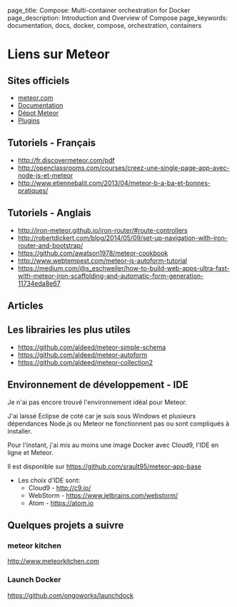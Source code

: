 page_title: Compose: Multi-container orchestration for Docker
page_description: Introduction and Overview of Compose
page_keywords: documentation, docs,  docker, compose, orchestration, containers

# Liens sur Meteor

## Sites officiels

* [meteor.com](https://www.meteor.com/)
* [Documentation](http://docs.meteor.com/)
* [Dépot Meteor](https://github.com/meteor/meteor)
* [Plugins](https://atmospherejs.com/)

## Tutoriels - Français

* http://fr.discovermeteor.com/pdf
* http://openclassrooms.com/courses/creez-une-single-page-app-avec-node-js-et-meteor
* http://www.etiennebalit.com/2013/04/meteor-b-a-ba-et-bonnes-pratiques/

## Tutoriels - Anglais

* http://iron-meteor.github.io/iron-router/#route-controllers
* http://robertdickert.com/blog/2014/05/09/set-up-navigation-with-iron-router-and-bootstrap/
* https://github.com/awatson1978/meteor-cookbook
* http://www.webtempest.com/meteor-js-autoform-tutorial
* https://medium.com/@s_eschweiler/how-to-build-web-apps-ultra-fast-with-meteor-iron-scaffolding-and-automatic-form-generation-11734eda8e67

## Articles

## Les librairies les plus utiles

* https://github.com/aldeed/meteor-simple-schema
* https://github.com/aldeed/meteor-autoform
* https://github.com/aldeed/meteor-collection2

## Environnement de développement - IDE

Je n'ai pas encore trouvé l'environnement idéal pour Meteor.

J'ai laissé Eclipse de coté car je suis sous Windows et plusieurs dépendances Node.js ou Meteor ne fonctionnent pas ou sont compliqués à installer.

Pour l'instant, j'ai mis au moins une image Docker avec Cloud9, l'IDE en ligne et Meteor.

Il est disponible sur https://github.com/srault95/meteor-app-base

* Les choix d'IDE sont:
    * Cloud9 - http://c9.io/
    * WebStorm - https://www.jetbrains.com/webstorm/
    * Atom - https://atom.io

## Quelques projets a suivre

### meteor kitchen

http://www.meteorkitchen.com

### Launch Docker

https://github.com/ongoworks/launchdock

